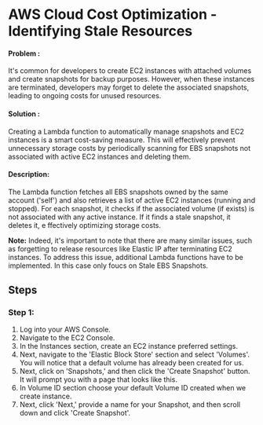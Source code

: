 # AWS Cloud Cost Optimization - Identifying Stale Resources

#### Problem :
It's common for developers to create EC2 instances with attached volumes and create snapshots for backup purposes. 
However, when these instances are terminated, developers may forget to delete the associated snapshots, leading to ongoing costs for unused resources. 

#### Solution :
Creating a Lambda function to automatically manage snapshots and EC2 instances is a smart cost-saving measure. 
This will effectively prevent unnecessary storage costs by periodically scanning for EBS snapshots not associated with active EC2 instances and deleting them.

#### Description:
The Lambda function fetches all EBS snapshots owned by the same account ('self') and also retrieves a list of active EC2 instances (running and stopped). 
For each snapshot, it checks if the associated volume (if exists) is not associated with any active instance. If it finds a stale snapshot, it deletes it, e
ffectively optimizing storage costs.

**Note:** Indeed, it's important to note that there are many similar issues, such as forgetting to release resources like Elastic IP after terminating EC2 instances. 
To address this issue, additional Lambda functions have to be implemented. In this case only foucs on Stale EBS Snapshots.

## Steps

### Step 1:
1. Log into your AWS Console.
2. Navigate to the EC2 Console.
3. In the Instances section, create an EC2 instance preferred settings.
4. Next, navigate to the 'Elastic Block Store' section and select 'Volumes'. You will notice that a default volume has already been created for us.
5. Next, click on 'Snapshots,' and then click the 'Create Snapshot' button. It will prompt you with a page that looks like this.
6. In Volume ID section choose your default Volume ID created when we create instance.
7. Next, click 'Next,' provide a name for your Snapshot, and then scroll down and click 'Create Snapshot'.

